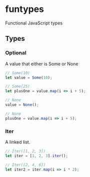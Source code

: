 # funtypes
Functional JavaScript types

## Types

### Optional

A value that either is Some or None

```ts
// Some(10)
let value = Some(10);

// Some(25)
let plusOne = value.map(i => i + 5);

// None
value = None();

// None
plusOne = value.map(i => i + 5);
```

### Iter

A linked list.

```ts
// Iter([1, 2, 3])
let iter = [1, 2, 3].iter();

// Iter([2, 4, 6])
let iter2 = iter.map(i => i * 2);
```
